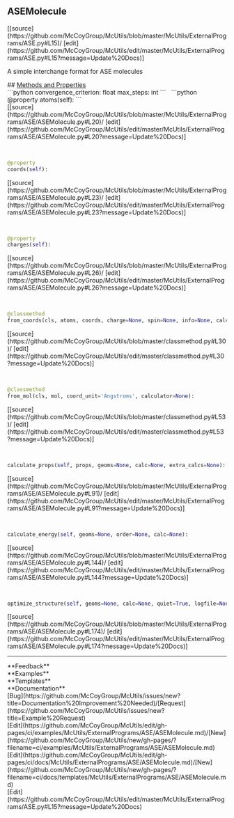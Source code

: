 ## <a id="McUtils.ExternalPrograms.ASE.ASEMolecule">ASEMolecule</a> 

<div class="docs-source-link" markdown="1">
[[source](https://github.com/McCoyGroup/McUtils/blob/master/McUtils/ExternalPrograms/ASE.py#L15)/
[edit](https://github.com/McCoyGroup/McUtils/edit/master/McUtils/ExternalPrograms/ASE.py#L15?message=Update%20Docs)]
</div>

A simple interchange format for ASE molecules







<div class="collapsible-section">
 <div class="collapsible-section collapsible-section-header" markdown="1">
## <a class="collapse-link" data-toggle="collapse" href="#methods" markdown="1"> Methods and Properties</a> <a class="float-right" data-toggle="collapse" href="#methods"><i class="fa fa-chevron-down"></i></a>
 </div>
 <div class="collapsible-section collapsible-section-body collapse show" id="methods" markdown="1">
 ```python
convergence_criterion: float
max_steps: int
```
<a id="McUtils.ExternalPrograms.ASE.ASEMolecule.atoms" class="docs-object-method">&nbsp;</a> 
```python
@property
atoms(self): 
```
<div class="docs-source-link" markdown="1">
[[source](https://github.com/McCoyGroup/McUtils/blob/master/McUtils/ExternalPrograms/ASE/ASEMolecule.py#L20)/
[edit](https://github.com/McCoyGroup/McUtils/edit/master/McUtils/ExternalPrograms/ASE/ASEMolecule.py#L20?message=Update%20Docs)]
</div>


<a id="McUtils.ExternalPrograms.ASE.ASEMolecule.coords" class="docs-object-method">&nbsp;</a> 
```python
@property
coords(self): 
```
<div class="docs-source-link" markdown="1">
[[source](https://github.com/McCoyGroup/McUtils/blob/master/McUtils/ExternalPrograms/ASE/ASEMolecule.py#L23)/
[edit](https://github.com/McCoyGroup/McUtils/edit/master/McUtils/ExternalPrograms/ASE/ASEMolecule.py#L23?message=Update%20Docs)]
</div>


<a id="McUtils.ExternalPrograms.ASE.ASEMolecule.charges" class="docs-object-method">&nbsp;</a> 
```python
@property
charges(self): 
```
<div class="docs-source-link" markdown="1">
[[source](https://github.com/McCoyGroup/McUtils/blob/master/McUtils/ExternalPrograms/ASE/ASEMolecule.py#L26)/
[edit](https://github.com/McCoyGroup/McUtils/edit/master/McUtils/ExternalPrograms/ASE/ASEMolecule.py#L26?message=Update%20Docs)]
</div>


<a id="McUtils.ExternalPrograms.ASE.ASEMolecule.from_coords" class="docs-object-method">&nbsp;</a> 
```python
@classmethod
from_coords(cls, atoms, coords, charge=None, spin=None, info=None, calculator=None, **etc): 
```
<div class="docs-source-link" markdown="1">
[[source](https://github.com/McCoyGroup/McUtils/blob/master/classmethod.py#L30)/
[edit](https://github.com/McCoyGroup/McUtils/edit/master/classmethod.py#L30?message=Update%20Docs)]
</div>


<a id="McUtils.ExternalPrograms.ASE.ASEMolecule.from_mol" class="docs-object-method">&nbsp;</a> 
```python
@classmethod
from_mol(cls, mol, coord_unit='Angstroms', calculator=None): 
```
<div class="docs-source-link" markdown="1">
[[source](https://github.com/McCoyGroup/McUtils/blob/master/classmethod.py#L53)/
[edit](https://github.com/McCoyGroup/McUtils/edit/master/classmethod.py#L53?message=Update%20Docs)]
</div>


<a id="McUtils.ExternalPrograms.ASE.ASEMolecule.calculate_props" class="docs-object-method">&nbsp;</a> 
```python
calculate_props(self, props, geoms=None, calc=None, extra_calcs=None): 
```
<div class="docs-source-link" markdown="1">
[[source](https://github.com/McCoyGroup/McUtils/blob/master/McUtils/ExternalPrograms/ASE/ASEMolecule.py#L91)/
[edit](https://github.com/McCoyGroup/McUtils/edit/master/McUtils/ExternalPrograms/ASE/ASEMolecule.py#L91?message=Update%20Docs)]
</div>


<a id="McUtils.ExternalPrograms.ASE.ASEMolecule.calculate_energy" class="docs-object-method">&nbsp;</a> 
```python
calculate_energy(self, geoms=None, order=None, calc=None): 
```
<div class="docs-source-link" markdown="1">
[[source](https://github.com/McCoyGroup/McUtils/blob/master/McUtils/ExternalPrograms/ASE/ASEMolecule.py#L144)/
[edit](https://github.com/McCoyGroup/McUtils/edit/master/McUtils/ExternalPrograms/ASE/ASEMolecule.py#L144?message=Update%20Docs)]
</div>


<a id="McUtils.ExternalPrograms.ASE.ASEMolecule.optimize_structure" class="docs-object-method">&nbsp;</a> 
```python
optimize_structure(self, geoms=None, calc=None, quiet=True, logfile=None, fmax=None, steps=None, **opts): 
```
<div class="docs-source-link" markdown="1">
[[source](https://github.com/McCoyGroup/McUtils/blob/master/McUtils/ExternalPrograms/ASE/ASEMolecule.py#L174)/
[edit](https://github.com/McCoyGroup/McUtils/edit/master/McUtils/ExternalPrograms/ASE/ASEMolecule.py#L174?message=Update%20Docs)]
</div>
 </div>
</div>












---


<div markdown="1" class="text-secondary">
<div class="container">
  <div class="row">
   <div class="col" markdown="1">
**Feedback**   
</div>
   <div class="col" markdown="1">
**Examples**   
</div>
   <div class="col" markdown="1">
**Templates**   
</div>
   <div class="col" markdown="1">
**Documentation**   
</div>
   <div class="col" markdown="1">
   
</div>
   <div class="col" markdown="1">
   
</div>
   <div class="col" markdown="1">
   
</div>
</div>
  <div class="row">
   <div class="col" markdown="1">
[Bug](https://github.com/McCoyGroup/McUtils/issues/new?title=Documentation%20Improvement%20Needed)/[Request](https://github.com/McCoyGroup/McUtils/issues/new?title=Example%20Request)   
</div>
   <div class="col" markdown="1">
[Edit](https://github.com/McCoyGroup/McUtils/edit/gh-pages/ci/examples/McUtils/ExternalPrograms/ASE/ASEMolecule.md)/[New](https://github.com/McCoyGroup/McUtils/new/gh-pages/?filename=ci/examples/McUtils/ExternalPrograms/ASE/ASEMolecule.md)   
</div>
   <div class="col" markdown="1">
[Edit](https://github.com/McCoyGroup/McUtils/edit/gh-pages/ci/docs/McUtils/ExternalPrograms/ASE/ASEMolecule.md)/[New](https://github.com/McCoyGroup/McUtils/new/gh-pages/?filename=ci/docs/templates/McUtils/ExternalPrograms/ASE/ASEMolecule.md)   
</div>
   <div class="col" markdown="1">
[Edit](https://github.com/McCoyGroup/McUtils/edit/master/McUtils/ExternalPrograms/ASE.py#L15?message=Update%20Docs)   
</div>
   <div class="col" markdown="1">
   
</div>
   <div class="col" markdown="1">
   
</div>
   <div class="col" markdown="1">
   
</div>
</div>
</div>
</div>
